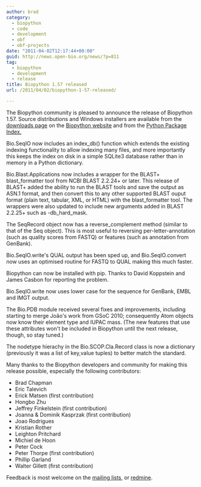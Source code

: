 ```yaml
---
author: brad
category:
  - biopython
  - code
  - development
  - obf
  - obf-projects
date: "2011-04-02T12:17:44+00:00"
guid: http://news.open-bio.org/news/?p=811
tag:
  - biopython
  - development
  - release
title: Biopython 1.57 released
url: /2011/04/02/biopython-1-57-released/

---
```

The Biopython community is pleased to announce the release of Biopython 1.57. Source distributions and Windows installers are available from the [downloads page](http://www.biopython.org/wiki/Download) on the [Biopython website](http://www.biopython.org) and from the [Python Package Index.](http://pypi.python.org/pypi/biopython)

Bio.SeqIO now includes an index\_db() function which extends the existing
indexing functionality to allow indexing many files, and more importantly
this keeps the index on disk in a simple SQLite3 database rather than in
memory in a Python dictionary.

Bio.Blast.Applications now includes a wrapper for the BLAST+ blast\_formatter
tool from NCBI BLAST 2.2.24+ or later. This release of BLAST+ added the
ability to run the BLAST tools and save the output as ASN.1 format, and then
convert this to any other supported BLAST ouput format (plain text, tabular,
XML, or HTML) with the blast\_formatter tool. The wrappers were also updated
to include new arguments added in BLAST 2.2.25+ such as -db\_hard\_mask.

The SeqRecord object now has a reverse\_complement method (similar to that of
the Seq object). This is most useful to reversing per-letter-annotation (such
as quality scores from FASTQ) or features (such as annotation from GenBank).

Bio.SeqIO.write's QUAL output has been sped up, and Bio.SeqIO.convert now
uses an optimised routine for FASTQ to QUAL making this much faster.

Biopython can now be installed with pip. Thanks to David Koppstein and
James Casbon for reporting the problem.

Bio.SeqIO.write now uses lower case for the sequence for GenBank, EMBL and
IMGT output.

The Bio.PDB module received several fixes and improvements, including starting
to merge João's work from GSoC 2010; consequently Atom objects now know
their element type and IUPAC mass. (The new features that use these
attributes won't be included in Biopython until the next release, though, so
stay tuned.)

The nodetype hierachy in the Bio.SCOP.Cla.Record class is now a dictionary
(previously it was a list of key,value tuples) to better match the standard.

Many thanks to the Biopython developers and community for making this release
possible, especially the following contributors:

- Brad Chapman
- Eric Talevich
- Erick Matsen (first contribution)
- Hongbo Zhu
- Jeffrey Finkelstein (first contribution)
- Joanna & Dominik Kasprzak (first contribution)
- Joao Rodrigues
- Kristian Rother
- Leighton Pritchard
- Michiel de Hoon
- Peter Cock
- Peter Thorpe (first contribution)
- Phillip Garland
- Walter Gillett (first contribution)

Feedback is most welcome on the [mailing lists](http://biopython.org/wiki/Mailing_lists), or [redmine](http://redmine.open-bio.org/projects/biopython).
